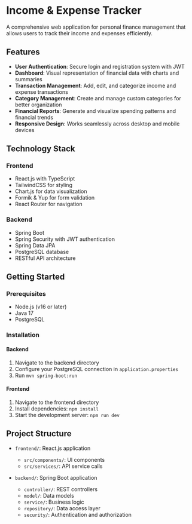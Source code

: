 # Income & Expense Tracker

A comprehensive web application for personal finance management that allows users to track their income and expenses efficiently.

## Features

- **User Authentication**: Secure login and registration system with JWT
- **Dashboard**: Visual representation of financial data with charts and summaries
- **Transaction Management**: Add, edit, and categorize income and expense transactions
- **Category Management**: Create and manage custom categories for better organization
- **Financial Reports**: Generate and visualize spending patterns and financial trends
- **Responsive Design**: Works seamlessly across desktop and mobile devices

## Technology Stack

### Frontend
- React.js with TypeScript
- TailwindCSS for styling
- Chart.js for data visualization
- Formik & Yup for form validation
- React Router for navigation

### Backend
- Spring Boot
- Spring Security with JWT authentication
- Spring Data JPA
- PostgreSQL database
- RESTful API architecture

## Getting Started

### Prerequisites
- Node.js (v16 or later)
- Java 17
- PostgreSQL

### Installation

#### Backend
1. Navigate to the backend directory
2. Configure your PostgreSQL connection in `application.properties`
3. Run `mvn spring-boot:run`

#### Frontend
1. Navigate to the frontend directory
2. Install dependencies: `npm install`
3. Start the development server: `npm run dev`

## Project Structure

- `frontend/`: React.js application
  - `src/components/`: UI components
  - `src/services/`: API service calls

- `backend/`: Spring Boot application
  - `controller/`: REST controllers
  - `model/`: Data models
  - `service/`: Business logic
  - `repository/`: Data access layer
  - `security/`: Authentication and authorization
